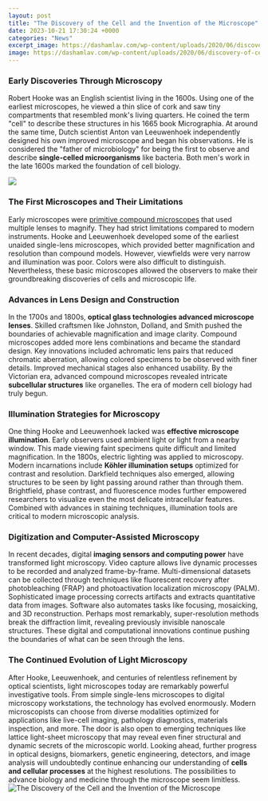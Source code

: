 ```yaml
---
layout: post
title: "The Discovery of the Cell and the Invention of the Microscope"
date: 2023-10-21 17:30:24 +0000
categories: "News"
excerpt_image: https://dashamlav.com/wp-content/uploads/2020/06/discovery-of-cells-robert-hooke-dashamlav-768x347.jpg
image: https://dashamlav.com/wp-content/uploads/2020/06/discovery-of-cells-robert-hooke-dashamlav-768x347.jpg
---
```


### Early Discoveries Through Microscopy
Robert Hooke was an English scientist living in the 1600s. Using one of the earliest microscopes, he viewed a thin slice of cork and saw tiny compartments that resembled monk's living quarters. He coined the term "cell" to describe these structures in his 1665 book Micrographia. At around the same time, Dutch scientist Anton van Leeuwenhoek independently designed his own improved microscope and began his observations. He is considered the "father of microbiology" for being the first to observe and describe **single-celled microorganisms** like bacteria. Both men's work in the late 1600s marked the foundation of cell biology.

![](https://image1.slideserve.com/2952297/1665-the-discovery-of-the-cell-l.jpg)
### The First Microscopes and Their Limitations 
Early microscopes were [primitive compound microscopes](https://yt.io.vn/collection/agnello) that used multiple lenses to magnify. They had strict limitations compared to modern instruments. Hooke and Leeuwenhoek developed some of the earliest unaided single-lens microscopes, which provided better magnification and resolution than compound models. However, viewfields were very narrow and illumination was poor. Colors were also difficult to distinguish. Nevertheless, these basic microscopes allowed the observers to make their groundbreaking discoveries of cells and microscopic life.
### Advances in Lens Design and Construction
In the 1700s and 1800s, **optical glass technologies advanced microscope lenses**. Skilled craftsmen like Johnston, Dolland, and Smith pushed the boundaries of achievable magnification and image clarity. Compound microscopes added more lens combinations and became the standard design. Key innovations included achromatic lens pairs that reduced chromatic aberration, allowing colored specimens to be observed with finer details. Improved mechanical stages also enhanced usability. By the Victorian era, advanced compound microscopes revealed intricate **subcellular structures** like organelles. The era of modern cell biology had truly begun.
### Illumination Strategies for Microscopy 
One thing Hooke and Leeuwenhoek lacked was **effective microscope illumination**. Early observers used ambient light or light from a nearby window. This made viewing faint specimens quite difficult and limited magnification. In the 1800s, electric lighting was applied to microscopy. Modern incarnations include **Köhler illumination setups** optimized for contrast and resolution. Darkfield techniques also emerged, allowing structures to be seen by light passing around rather than through them. Brightfield, phase contrast, and fluorescence modes further empowered researchers to visualize even the most delicate intracellular features. Combined with advances in staining techniques, illumination tools are critical to modern microscopic analysis.
### Digitization and Computer-Assisted Microscopy
In recent decades, digital **imaging sensors and computing power** have transformed light microscopy. Video capture allows live dynamic processes to be recorded and analyzed frame-by-frame. Multi-dimensional datasets can be collected through techniques like fluorescent recovery after photobleaching (FRAP) and photoactivation localization microscopy (PALM). Sophisticated image processing corrects artifacts and extracts quantitative data from images. Software also automates tasks like focusing, mosaicking, and 3D reconstruction. Perhaps most remarkably, super-resolution methods break the diffraction limit, revealing previously invisible nanoscale structures. These digital and computational innovations continue pushing the boundaries of what can be seen through the lens.
### The Continued Evolution of Light Microscopy
After Hooke, Leeuwenhoek, and centuries of relentless refinement by optical scientists, light microscopes today are remarkably powerful investigative tools. From simple single-lens microscopes to digital microscopy workstations, the technology has evolved enormously. Modern microscopists can choose from diverse modalities optimized for applications like live-cell imaging, pathology diagnostics, materials inspection, and more. The door is also open to emerging techniques like lattice light-sheet microscopy that may reveal even finer structural and dynamic secrets of the microscopic world. Looking ahead, further progress in optical designs, biomarkers, genetic engineering, detectors, and image analysis will undoubtedly continue enhancing our understanding of **cells and cellular processes** at the highest resolutions. The possibilities to advance biology and medicine through the microscope seem limitless.
![The Discovery of the Cell and the Invention of the Microscope](https://dashamlav.com/wp-content/uploads/2020/06/discovery-of-cells-robert-hooke-dashamlav-768x347.jpg)